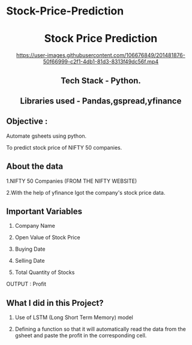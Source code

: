 # Stock-Price-Prediction
<div align = "center" >
  
  # Stock Price Prediction
   
</div>
<div align = "center" >

https://user-images.githubusercontent.com/106676849/201481876-50f66999-c2f1-4db1-81d3-8313f49dc56f.mp4

  ## Tech Stack - Python.
  
## Libraries used - Pandas,gspread,yfinance
</div>

## Objective :

Automate gsheets using python.

To predict stock price of NIFTY 50 companies.

## About the data
1.NIFTY 50 Companies (FROM THE NIFTY WEBSITE)

2.With the help of yfinance Igot the company's stock price data.

## Important Variables
1) Company Name

2) Open Value of Stock Price

3) Buying Date

4) Selling Date

5) Total Quantity of Stocks

OUTPUT :
Profit

## What I did in this Project?

1. Use of LSTM (Long Short Term Memory) model

2. Defining a function so that it will automatically read the data from the gsheet and paste the profit in the corresponding cell.
